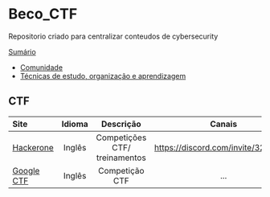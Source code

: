 # Beco_CTF
Repositorio criado para centralizar conteudos de cybersecurity



 [Sumário]()
- [Comunidade]()
- [Técnicas de estudo, organização e aprendizagem]()

## CTF

 

Site| Idioma | Descrição | Canais 
:-- | :--: | :--: | :--: 
[Hackerone](https://www.hackerone.com/hackers/hacker101) | Inglês | Competições CTF/ treinamentos  | https://discord.com/invite/32ZNZVN
[Google CTF](https://capturetheflag.withgoogle.com/) | Inglês | Competição CTF | ...

